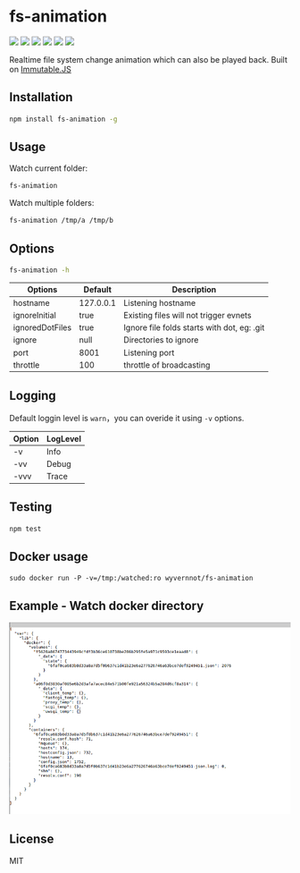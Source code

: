 # fs-animation
![](https://img.shields.io/travis/wyvernnot/fs-animation.svg)
![](https://img.shields.io/npm/v/fs-animation.svg)
![](https://img.shields.io/coveralls/wyvernnot/fs-animation.svg)
![](https://img.shields.io/npm/dm/fs-animation.svg)
![](https://img.shields.io/npm/l/fs-animation.svg)
![](https://img.shields.io/docker/pulls/wyvernnot/fs-animation.svg)

Realtime file system change animation which can also be played back. Built on [Immutable.JS](https://github.com/facebook/immutable-js/)

## Installation

```sh
npm install fs-animation -g
```

## Usage 

Watch current folder:

```sh
fs-animation
```

Watch multiple folders:

```sh
fs-animation /tmp/a /tmp/b
```

## Options

```sh
fs-animation -h
```

Options           |     Default     |     Description
------------------|-----------------|------------------
hostname          | 127.0.0.1       | Listening hostname
ignoreInitial     | true            | Existing files will not trigger evnets
ignoredDotFiles   | true            | Ignore file folds starts with dot, eg: .git
ignore            | null            | Directories to ignore
port              | 8001            | Listening port
throttle          | 100             | throttle of broadcasting

## Logging

Default loggin level is `warn`，you can overide it using `-v` options.

Option    | LogLevel     
----------|-------------
-v        | Info      
-vv       | Debug         
-vvv      | Trace         

## Testing

```sh
npm test
```

## Docker usage

```
sudo docker run -P -v=/tmp:/watched:ro wyvernnot/fs-animation 
```

## Example - Watch docker directory

![](doc/screenshot.png)



## License

MIT

